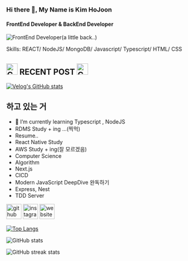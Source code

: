 ### Hi there 👋, My Name is Kim HoJoon
#### FrontEnd Developer & BackEnd Developer
![FrontEnd Developer(a little back..)](https://arturssmirnovs.github.io/github-profile-readme-generator/images/banner.png)

Skills: REACT/ NodeJS/ MongoDB/ Javascript/ Typescript/ HTML/ CSS
<h2>
    <img src="https://raw.githubusercontent.com/Tarikul-Islam-Anik/Animated-Fluent-Emojis/master/Emojis/Objects/Black%20Nib.png" alt="Cyclone" width="30" height="30" />
    RECENT POST 
    <img src="https://raw.githubusercontent.com/Tarikul-Islam-Anik/Animated-Fluent-Emojis/master/Emojis/Hand%20gestures/Writing%20Hand.png" alt="Cyclone" width="30" height="30" />
</h2>

[![Velog's GitHub stats](https://velog-readme-stats.vercel.app/api?name=ghwns1007&color=dark)](https://velog.io/@ghwns1007)
<h2>하고 있는 거</h2>

- 🌱 I’m currently learning Typescript , NodeJS
- RDMS Study + ing ...(찍먹)
- Resume..
- React Native Study
- AWS Study + ing(잘 모르겠음)
- Computer Science 
- Algorithm
- Next.js 
- CICD
- Modern JavaScript DeepDive 완독하기 
- Express, Nest
- TDD Server



[<img src='https://cdn.jsdelivr.net/npm/simple-icons@3.0.1/icons/github.svg' alt='github' height='40'>](https://github.com/HOJOON07)  [<img src='https://cdn.jsdelivr.net/npm/simple-icons@3.0.1/icons/instagram.svg' alt='instagram' height='40'>](https://www.instagram.com/hzoxjcnv/)  [<img src='https://cdn.jsdelivr.net/npm/simple-icons@3.0.1/icons/icloud.svg' alt='website' height='40'>](https://velog.io/@ghwns1007)  

[![Top Langs](https://github-readme-stats.vercel.app/api/top-langs/?username=HOJOON07)](https://github.com/anuraghazra/github-readme-stats)

![GitHub stats](https://github-readme-stats.vercel.app/api?username=HOJOON07&show_icons=true)  

 

![GitHub streak stats](https://streak-stats.demolab.com/?user=HOJOON07)  



